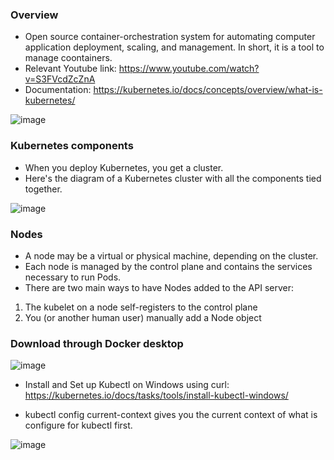### Overview

* Open source container-orchestration system for automating computer application deployment, scaling, and management. In short, it is a tool to manage coontainers.
* Relevant Youtube link: https://www.youtube.com/watch?v=S3FVcdZcZnA
* Documentation: https://kubernetes.io/docs/concepts/overview/what-is-kubernetes/

![image](https://user-images.githubusercontent.com/56851781/124295193-90d43a80-db26-11eb-94ef-03f990c9c13e.png)

### Kubernetes components
* When you deploy Kubernetes, you get a cluster.
* Here's the diagram of a Kubernetes cluster with all the components tied together.

![image](https://user-images.githubusercontent.com/56851781/124334240-791ba700-db64-11eb-9c9c-5d58acdb2ec8.png)

### Nodes
* A node may be a virtual or physical machine, depending on the cluster.
* Each node is managed by the control plane and contains the services necessary to run Pods.
* There are two main ways to have Nodes added to the API server:
1) The kubelet on a node self-registers to the control plane
2) You (or another human user) manually add a Node object


### Download through Docker desktop
![image](https://user-images.githubusercontent.com/56851781/124333701-052ccf00-db63-11eb-93a2-7782aa19732b.png)

* Install and Set up Kubectl on Windows using curl: https://kubernetes.io/docs/tasks/tools/install-kubectl-windows/

* kubectl config current-context gives you the current context of what is configure for kubectl first.

![image](https://user-images.githubusercontent.com/56851781/124333943-a025a900-db63-11eb-8c4f-213f9183b6ef.png)

